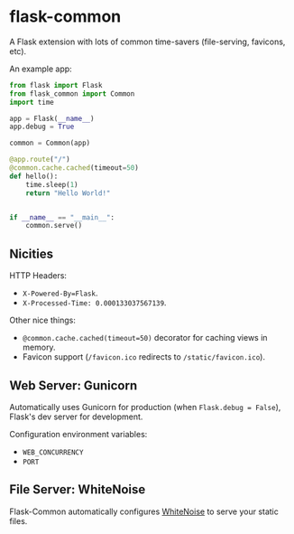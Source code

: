 # flask-common
A Flask extension with lots of common time-savers (file-serving, favicons, etc).


An example app:

```python
from flask import Flask
from flask_common import Common
import time

app = Flask(__name__)
app.debug = True

common = Common(app)

@app.route("/")
@common.cache.cached(timeout=50)
def hello():
    time.sleep(1)
    return "Hello World!"


if __name__ == "__main__":
    common.serve()
```

## Nicities

HTTP Headers:

- `X-Powered-By=Flask`.
- `X-Processed-Time: 0.000133037567139`.

Other nice things:

- `@common.cache.cached(timeout=50)` decorator for caching views in memory. 
- Favicon support (`/favicon.ico` redirects to `/static/favicon.ico`).

## Web Server: Gunicorn

Automatically uses Gunicorn for production (when `Flask.debug = False`), Flask's dev server for development. 

Configuration environment variables:

- `WEB_CONCURRENCY`
-  `PORT`

## File Server: WhiteNoise

Flask-Common automatically configures [WhiteNoise](http://whitenoise.evans.io) to serve your static files.
